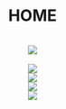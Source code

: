 <!DOCTYPE html>
<html>
 <head>
	 <title>home</title>
	 <style>
	 img {
	 width:auto;
	 height:auto
}
</style>
	 <meta charset="UTF-8"/>
	 <link rel="stylesheet" href="https://cdnjs.cloudflare.com/ajax/libs/font-aweasome/4.7.0/css/fint-awesome.min.css" type="text/css"/>
 </head>
	 <body>
	 <center>
	<h1><b>HOME</b></h1>
	</center>
	<br>
	<center>
	<a href="europa asinoo">
	<img src="
https://drive.google.com/uc?export=view&id=	15UICbvwQwD25J4vHWORag2U_dq4ZCSUM" width=auto height=auto />
	</a>
	</center>
	<br>
	<center>
	<a href="https:www.alinpub938588.github.io">
	<img src= "https://drive.google.com/uc?export=view&id=15Ddh-RlcgTwJfgilkQFdS-v0A2Py5OZi" />
	</a>
</center>
<center>
<a href="bovadacasinoo">
<img src=" https://drive.google.com/uc?export=view&id=15ceol0wgPWCdhyMSAzFDjoWOQKdW24OG"/>
</a>
</center>
<center>
<a href="betwaycasinoo">
<img https://drive.google.com/uc?export=view&id=15UI2-Mb9um9tTH5x70SSgYFm0TOMT6CG"/>
</a>
</center>
<center>
<a href="freespinscasinoo">
<img src=" https://drive.google.com/uc?export=view&id=15MnFT4oX6z3whaFdUVlKiyNPh8XvGw8z"/>
</a>
</center>
<center>
<a href="onlinecasinoo">
<img src=" https://drive.google.com/uc?export=view&id=15T3c--XrRFlSBIlYZDwp9KCNAaj7g6Wc"/>
</a>
</center>
	 </body>
 </html>
